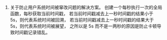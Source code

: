 1. 关于防止用户系统时间被窜改问题的解决方案。
   创建一个每秒执行一次的全局函数，每秒获取当前时间戳，
   若当前时间戳减去上一秒时间戳的结果小于 5s，则代表系统时间被回溯，
   若当前时间戳减去上一秒时间戳的结果大于 5s，则代表系统时间被展望，
   之所以是 5s 而不是一两秒的原因是防止卡顿导致时间戳记录错乱。
